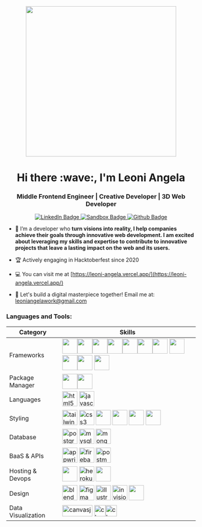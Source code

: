 <div id="header" align="center">
  <img src="https://user-images.githubusercontent.com/73038190/235224431-e8c8c12e-6826-47f1-89fb-2ddad83b3abf.gif" width="400"/>
</div>
<h1 align="center">Hi there :wave:, I'm Leoni Angela</h1>
<h3 align="center">Middle Frontend Engineer | Creative Developer | 3D Web Developer</h3>

<div id="badges" align="center">
  <a href="https://www.linkedin.com/in/leoni-angela/">
    <img src="https://img.shields.io/badge/LinkedIn-0077B5?style=for-the-badge&logo=linkedin&logoColor=white" alt="LinkedIn Badge"/>
  </a>
  <a href="https://codesandbox.com/leonyangelaa">
    <img src="https://img.shields.io/badge/Codesandbox-000000?style=for-the-badge&logo=CodeSandbox&logoColor=white" alt="Sandbox Badge"/>
  </a>
  <a href="https://github.com/leonyangela">
    <img src="https://img.shields.io/badge/GitHub-100000?style=for-the-badge&logo=github&logoColor=white" alt="Github Badge"/>
  </a>
</div>

- :telescope: I’m a developer who **turn visions into reality, I help companies achieve their goals through innovative web development. I am excited about leveraging my skills and expertise to contribute to innovative projects that leave a lasting impact on the web and its users.**

- :trophy: Actively engaging in Hacktoberfest since 2020
- :computer: You can visit me at [https://leoni-angela.vercel.app/](https://leoni-angela.vercel.app/)

- :incoming_envelope: Let's build a digital masterpiece together! Email me at: leoniangelawork@gmail.com

<h3 align="left">Languages and Tools:</h3>

| Category     | Skills |
| -------- | --------- |
| Frameworks | <img src="https://user-images.githubusercontent.com/25181517/183897015-94a058a6-b86e-4e42-a37f-bf92061753e5.png" width="40" height="40"><img src="https://user-images.githubusercontent.com/25181517/117448124-a2da9800-af3e-11eb-85d2-bd1b69b65603.png" width="40" height="40"><img src="https://user-images.githubusercontent.com/25181517/183568594-85e280a7-0d7e-4d1a-9028-c8c2209e073c.png" width="40" height="40"><img src="https://user-images.githubusercontent.com/25181517/183859966-a3462d8d-1bc7-4880-b353-e2cbed900ed6.png" width="40" height="40"><img src="https://user-images.githubusercontent.com/25181517/187896150-cc1dcb12-d490-445c-8e4d-1275cd2388d6.png" width="40" height="40"><img src="https://user-images.githubusercontent.com/25181517/187955008-981340e6-b4cc-441b-80cf-7a5e94d29e7e.png" width="40" height="40"><img src="https://github.com/marwin1991/profile-technology-icons/assets/136815194/ebd92b15-970a-45b8-8c4c-0ecf69b17cdc" width="40" height="40"> <img src="https://github.com/user-attachments/assets/81eaf970-60c3-4f21-a29c-8781704dad16" width="40" height="40"><img src="https://github-production-user-asset-6210df.s3.amazonaws.com/62091613/261395532-b40892ef-efb8-4b0e-a6b5-d1cfc2f3fc35.png" width="40" height="40"><img src="https://github.com/marwin1991/profile-technology-icons/assets/136815194/ecd443af-ebba-4af8-a46e-1bf64d863b5b" width="40" height="40">  <img src="https://raw.githubusercontent.com/mrdoob/three.js/38bf5f47a8c01a1d12d16a41b4097dc9ee31daad/files/icon.svg" width="40" height="40">  |
| Package Manager | <img src="https://user-images.githubusercontent.com/25181517/121401671-49102800-c959-11eb-9f6f-74d49a5e1774.png" width="40" height="40"><img src="https://user-images.githubusercontent.com/25181517/183049794-a3dfaddd-22ee-4ffe-b0b4-549ccd4879f9.png" width="40" height="40"> |
| Languages |  <img src="https://user-images.githubusercontent.com/25181517/192158954-f88b5814-d510-4564-b285-dff7d6400dad.png" alt="html5" width="40"  height="40"/> <img src="https://user-images.githubusercontent.com/25181517/117447155-6a868a00-af3d-11eb-9cfe-245df15c9f3f.png" alt="javascript" width="40"   height="40"/> |
| Styling |  <img src="https://user-images.githubusercontent.com/25181517/202896760-337261ed-ee92-4979-84c4-d4b829c7355d.png" alt="tailwind" width="40" height="40"/> <img src="https://user-images.githubusercontent.com/25181517/183898674-75a4a1b1-f960-4ea9-abcb-637170a00a75.png" alt="css3" width="40" height="40"/> <img src="https://user-images.githubusercontent.com/25181517/192158956-48192682-23d5-4bfc-9dfb-6511ade346bc.png" width="40" height="40"> <img src="https://github.com/marwin1991/profile-technology-icons/assets/136815194/50c63e54-074f-494b-b786-01eb7870c927" width="40" height="40"> <img src="https://user-images.githubusercontent.com/25181517/183898054-b3d693d4-dafb-4808-a509-bab54cf5de34.png" width="40" height="40"> <img src="https://raw.githubusercontent.com/styled-components/brand/master/styled-components.png" width="40" height="40">|
| Database  |  <img src="https://user-images.githubusercontent.com/25181517/117208740-bfb78400-adf5-11eb-97bb-09072b6bedfc.png" alt="postgresql" width="40" height="40"/> <img src="https://user-images.githubusercontent.com/25181517/183896128-ec99105a-ec1a-4d85-b08b-1aa1620b2046.png" alt="mysql" width="40" height="40"/> <img src="https://user-images.githubusercontent.com/25181517/182884177-d48a8579-2cd0-447a-b9a6-ffc7cb02560e.png" alt="mongodb" width="40" height="40" /> |
| BaaS & APIs | <img src="https://www.vectorlogo.zone/logos/appwriteio/appwriteio-icon.svg" alt="appwrite" width="40" height="40"/> <img src="https://www.vectorlogo.zone/logos/firebase/firebase-icon.svg" alt="firebase" width="40" height="40"/> <img src="https://www.vectorlogo.zone/logos/getpostman/getpostman-icon.svg" alt="postman" width="40" height="40"/> |
| Hosting & Devops | <img src="https://camo.githubusercontent.com/09a11f3cef0b31aa2f56015680ee1f783ef4ba9234e293793c30fb0b819b691f/68747470733a2f2f6173736574732e76657263656c2e636f6d2f696d6167652f75706c6f61642f76313538383830353835382f7265706f7369746f726965732f76657263656c2f6c6f676f2e706e67" width="40" height="40"> <img src="https://www.vectorlogo.zone/logos/heroku/heroku-icon.svg" alt="heroku" width="40" height="40"/> <img src="https://user-images.githubusercontent.com/25181517/117207330-263ba280-adf4-11eb-9b97-0ac5b40bc3be.png" width="40" height="40"> |
| Design   | <img src="https://download.blender.org/branding/community/blender_community_badge_white.svg" alt="blender" width="40" height="40"/> <img src="https://user-images.githubusercontent.com/25181517/189715289-df3ee512-6eca-463f-a0f4-c10d94a06b2f.png" alt="figma" width="40" height="40"/> <img src="https://www.vectorlogo.zone/logos/adobe_illustrator/adobe_illustrator-icon.svg" alt="illustrator" width="40" height="40"/> <img src="https://www.vectorlogo.zone/logos/invisionapp/invisionapp-icon.svg" alt="invision" width="40" height="40"/>  <img src="https://cdn.iconscout.com/icon/free/png-512/free-adobe-xd-7662231-6297167.png?f=webp&w=256" width="40" height="40">|
| Data Visualization | <img src="https://camo.githubusercontent.com/f04d80de93486b7bb0ae16d35659aca47ae0f15fe7a2d8551ed024d0d38d7e82/68747470733a2f2f63616e7661736a732e636f6d2f77702d636f6e74656e742f75706c6f6164732f696d616765732f6c6f676f2f63616e7661736a732d6c6f676f2d323430783130302e706e67" alt="canvasjs" width="80" height="30" /> <img src="https://www.chartjs.org/media/logo-title.svg" alt="chartjs" width="30" height="30"/><img src="https://camo.githubusercontent.com/442ceaf2edfe6b89ee601511bd57739cf6fef5d58dfe4333d40489b2446720d0/68747470733a2f2f706172616c6c2e61782f706172616c6c61782d323031362f696d672f7376672f6a737064662d6c6f676f2e737667" alt="chartjs" width="30" height="30"/>|


